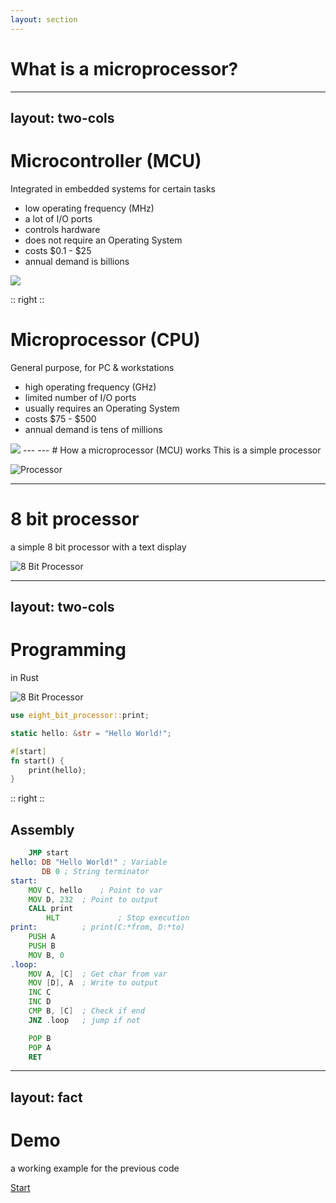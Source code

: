 ```yaml
---
layout: section
---
```

# What is a microprocessor?

---
layout: two-cols
---
# Microcontroller (MCU)
Integrated in embedded systems for certain tasks

- low operating frequency (MHz)
- a lot of I/O ports
- controls hardware
- does not require an Operating System
- costs $0.1 - $25
- annual demand is billions

<img src="/processor/pico.jpg" class="m-5 h-30 rounded">


:: right ::

# Microprocessor (CPU)
General purpose, for PC & workstations

- high operating frequency (GHz)
- limited number of I/O ports
- usually requires an Operating System
- costs $75 - $500
- annual demand is tens of millions

<img src="/processor/pi5.jpg" class="m-5 h-50 rounded">
---
---
# How a microprocessor (MCU) works
This is a simple processor

![Processor](/processor/processor.svg)

---

# 8 bit processor
a simple 8 bit processor with a text display

![8 Bit Processor](/processor/8-bit-processor.svg)

---
layout: two-cols
---
# Programming 
in Rust

![8 Bit Processor](/processor/8-bit-processor.svg)

<v-click>

```rust
use eight_bit_processor::print;

static hello: &str = "Hello World!";

#[start]
fn start() {
    print(hello);
}
```

</v-click>

:: right ::

## Assembly

<v-click>

```asm
	JMP start
hello: DB "Hello World!" ; Variable
       DB 0	; String terminator
start:
	MOV C, hello    ; Point to var 
	MOV D, 232	; Point to output
	CALL print
        HLT             ; Stop execution
print:			; print(C:*from, D:*to)
	PUSH A
	PUSH B
	MOV B, 0
.loop:
	MOV A, [C]	; Get char from var
	MOV [D], A	; Write to output
	INC C
	INC D  
	CMP B, [C]	; Check if end
	JNZ .loop	; jump if not

	POP B
	POP A
	RET
```

</v-click>

---
layout: fact
---
# Demo
a working example for the previous code

[Start](https://schweigi.github.io/assembler-simulator/)